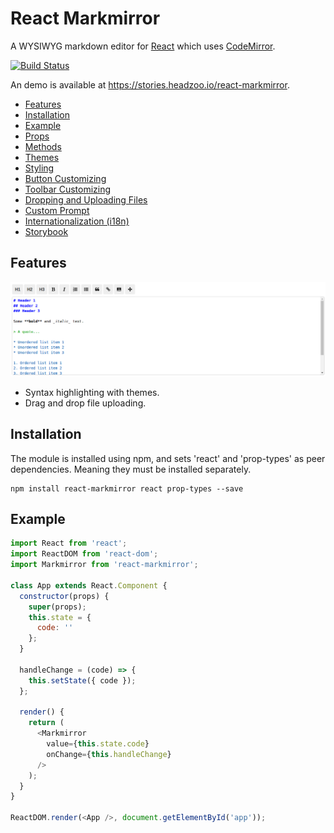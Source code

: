 React Markmirror
==================
A WYSIWYG markdown editor for [React](http://facebook.github.io/react) which uses [CodeMirror](https://codemirror.net).

[![Build Status](https://travis-ci.org/headzoo/react-markmirror.svg?branch=master)](https://travis-ci.org/headzoo/react-markmirror)

An demo is available at https://stories.headzoo.io/react-markmirror.

* [Features](#features)
* [Installation](#installation)
* [Example](#example)
* [Props](docs/props.md)
* [Methods](docs/methods.md)
* [Themes](docs/themes.md)
* [Styling](docs/styling.md)
* [Button Customizing](docs/button.md)
* [Toolbar Customizing](docs/toolbar.md)
* [Dropping and Uploading Files](docs/uploading.md)
* [Custom Prompt](docs/prompt.md)
* [Internationalization (i18n)](docs/i18n.md)
* [Storybook](docs/storybook.md)

## Features

![Standard screenshot](docs/images/standard.png)

* Syntax highlighting with themes.
* Drag and drop file uploading.

## Installation
The module is installed using npm, and sets 'react' and 'prop-types' as peer dependencies. Meaning they must be installed separately.

```
npm install react-markmirror react prop-types --save
```


## Example

```js
import React from 'react';
import ReactDOM from 'react-dom';
import Markmirror from 'react-markmirror';

class App extends React.Component {
  constructor(props) {
    super(props);
    this.state = {
      code: ''
    };
  }

  handleChange = (code) => {
    this.setState({ code });
  };

  render() {
    return (
      <Markmirror
        value={this.state.code}
        onChange={this.handleChange}
      />
    );
  }
}

ReactDOM.render(<App />, document.getElementById('app'));
```
